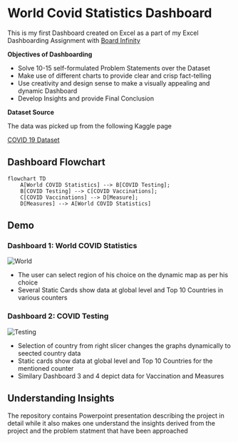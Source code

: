 
# **World Covid Statistics Dashboard**

This is my first Dashboard created on Excel as a part of my Excel Dashboarding Assignment with [Board Infinity](https://www.boardinfinity.com/)

**Objectives of Dashboarding**
- Solve 10-15 self-formulated Problem Statements over the Dataset
- Make use of different charts to provide clear and crisp fact-telling
- Use creativity and design sense to make a visually appealing and dynamic Dashboard
- Develop Insights and provide Final Conclusion

**Dataset Source**

The data was picked up from the following Kaggle page 

[COVID 19 Dataset](https://www.kaggle.com/georgesaavedra/covid19-dataset)



## Dashboard Flowchart

```mermaid
flowchart TD
    A[World COVID Statistics] --> B[COVID Testing];
    B[COVID Testing] --> C[COVID Vaccinations];
    C[COVID Vaccinations] --> D[Measure];
    D[Measures] --> A[World COVID Statistics]
```


## Demo

### Dashboard 1: World COVID Statistics

![World ](https://user-images.githubusercontent.com/101548286/158243857-212507c2-b924-4b13-80f1-7dc93f802f74.gif)

- The user can select region of his choice on the dynamic map as per his choice
- Several Static Cards show data at global level and Top 10 Countries in various counters

### Dashboard 2: COVID Testing

![Testing](https://user-images.githubusercontent.com/101548286/158245962-4513fc24-e094-4e01-840c-a17707851854.gif)

- Selection of country from right slicer changes the graphs dynamically to seected country data
- Static cards show data at global level and Top 10 Countries for the mentioned counter
- Similary Dashboard 3 and 4 depict data for Vaccination and Measures



## Understanding Insights
The repository contains Powerpoint presentation describing the project in detail while it also makes one understand the insights derived from the project and the problem statment that have been approached


